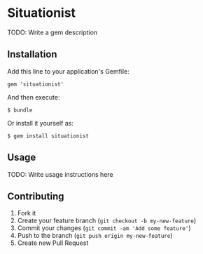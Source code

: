 # Situationist

TODO: Write a gem description

## Installation

Add this line to your application's Gemfile:

    gem 'situationist'

And then execute:

    $ bundle

Or install it yourself as:

    $ gem install situationist

## Usage

TODO: Write usage instructions here

## Contributing

1. Fork it
2. Create your feature branch (`git checkout -b my-new-feature`)
3. Commit your changes (`git commit -am 'Add some feature'`)
4. Push to the branch (`git push origin my-new-feature`)
5. Create new Pull Request
